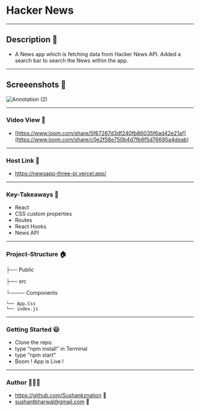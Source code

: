 # Hacker News
------------

## Description 🤙
-  A News app which is fetching data from Hacker News API. Added a search bar to search the News within the app.

------------

## Screeenshots 📇
![Annotation (2)](https://user-images.githubusercontent.com/102636327/196757877-3facb1e8-5c98-47d7-b6e6-2c73211c6e39.png)

------------

### Video View 🎥
- [https://www.loom.com/share/5f67267d3df240fb86035f6ad42e21af](https://www.loom.com/share/c0e2f58e750b4d7fb6f5d76695a4deab)

------------

### Host Link 🔗
- https://newsapp-three-pi.vercel.app/

------------

### Key-Takeaways 🔑
- React
- CSS custom properties
- Routes
- React Hooks
- News API

------------

### Project-Structure 🏠
├── Public

├── src

  └──── Components

    └── App.Css
    └── index.js


------------

### Getting Started 😃
- Clone the repo.
- type "npm install" in Terminal
- type "npm start"
- Boom ! App is Live !
------------

### Author 👨🏼‍🎓
- https://github.com/Sushankznation 📩
- sushantbharwal@gmail.com 📧
